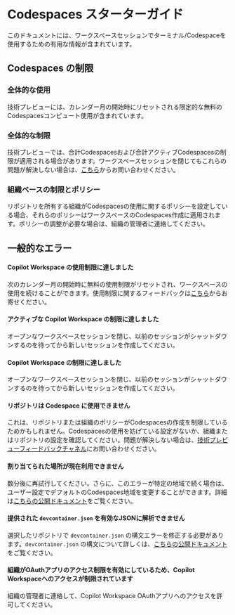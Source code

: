 # Codespaces スターターガイド

このドキュメントには、ワークスペースセッションでターミナル/Codespaceを使用するための有用な情報が含まれています。

## Codespaces の制限

### 全体的な使用

技術プレビューには、カレンダー月の開始時にリセットされる限定的な無料のCodespacesコンピュート使用が含まれています。

### 全体的な制限

技術プレビューでは、合計Codespacesおよび合計アクティブCodespacesの制限が適用される場合があります。ワークスペースセッションを閉じてもこれらの問題が解決しない場合は、[こちら](https://github.com/githubnext/copilot-workspace-user-manual?tab=readme-ov-file#feedback)からお問い合わせください。

### 組織ベースの制限とポリシー

リポジトリを所有する組織がCodespacesの使用に関するポリシーを設定している場合、それらのポリシーはワークスペースのCodespaces作成に適用されます。ポリシーの調整が必要な場合は、組織の管理者に連絡してください。

## 一般的なエラー

#### Copilot Workspace の使用制限に達しました

次のカレンダー月の開始時に無料の使用制限がリセットされ、ワークスペースの使用を続けることができます。使用制限に関するフィードバックは[こちら](https://github.com/githubnext/copilot-workspace-user-manual?tab=readme-ov-file#feedback)からお寄せください。

#### アクティブな Copilot Workspace の制限に達しました

オープンなワークスペースセッションを閉じ、以前のセッションがシャットダウンするのを待ってから新しいセッションを作成してください。

#### Copilot Workspace の制限に達しました

オープンなワークスペースセッションを閉じ、以前のセッションがシャットダウンするのを待ってから新しいセッションを作成してください。

#### リポジトリは Codespace に使用できません

これは、リポジトリまたは組織のポリシーがCodespacesの作成を制限しているためかもしれません。Codespacesの使用を妨げている設定がないか、組織またはリポジトリの設定を確認してください。問題が解決しない場合は、[技術プレビューフィードバックチャネル](https://github.com/githubnext/copilot-workspace-user-manual?tab=readme-ov-file#feedback)にお問い合わせください。

#### 割り当てられた場所が現在利用できません

数分後に再試行してください。さらに、このエラーが特定の地域で続く場合は、ユーザー設定でデフォルトのCodespaces地域を変更することができます。詳細は[こちらの公開ドキュメント](https://docs.github.com/en/codespaces/setting-your-user-preferences/setting-your-default-region-for-github-codespaces)をご覧ください。

#### 提供された `devcontainer.json` を有効なJSONに解析できません

選択したリポジトリで `devcontainer.json` の構文エラーを修正する必要があります。`devcontainer.json` の構文について詳しくは、[こちらの公開ドキュメント](https://docs.github.com/en/codespaces/setting-up-your-project-for-codespaces/adding-a-dev-container-configuration/introduction-to-dev-containers)をご覧ください。

#### 組織がOAuthアプリのアクセス制限を有効にしているため、Copilot Workspaceへのアクセスが制限されています

組織の管理者に連絡して、Copilot Workspace OAuthアプリへのアクセスを許可してください。
